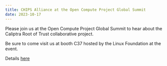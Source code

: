 ```yaml
---
title: CHIPS Alliance at the Open Compute Project Global Summit
date: 2023-10-17
---
```


Please join us at the Open Compute Project Global Summit to hear about the Caliptra Root of Trust collaborative project. 

Be sure to come visit us at booth C37 hosted by the Linux Foundation at the event. 

Details [here ](https://www.opencompute.org/summit/global-summit) 

